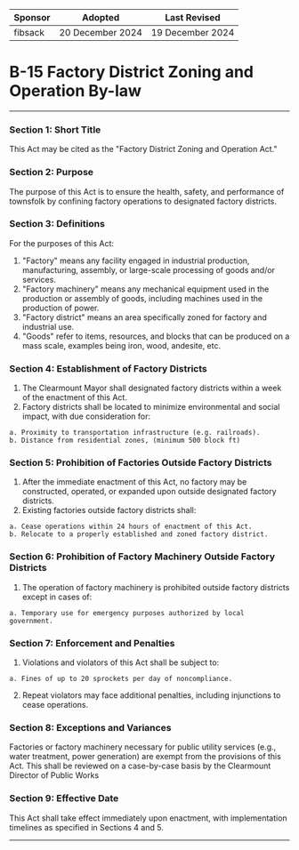 | Sponsor      | Adopted             | Last Revised     |
| ------------ | ------------------- | ---------------- |
| fibsack      | 20 December 2024    | 19 December 2024 |

# B-15 Factory District Zoning and Operation By-law
---

### Section 1: Short Title
This Act may be cited as the "Factory District Zoning and Operation Act."

### Section 2: Purpose
The purpose of this Act is to ensure the health, safety, and performance of townsfolk by confining factory operations to designated factory districts.

### Section 3: Definitions
For the purposes of this Act:
1. "Factory" means any facility engaged in industrial production, manufacturing, assembly, or large-scale processing of goods and/or services.
2. "Factory machinery" means any mechanical equipment used in the production or assembly of goods, including machines used in the production of power.
3. "Factory district" means an area specifically zoned for factory and industrial use.
4. "Goods" refer to items, resources, and blocks that can be produced on a mass scale, examples being iron, wood, andesite, etc.

### Section 4: Establishment of Factory Districts
1. The Clearmount Mayor shall designated factory districts within a week of the enactment of this Act.
2. Factory districts shall be located to minimize environmental and social impact, with due consideration for:
```
a. Proximity to transportation infrastructure (e.g. railroads).
b. Distance from residential zones, (minimum 500 block ft)
```
### Section 5: Prohibition of Factories Outside Factory Districts
1. After the immediate enactment of this Act, no factory may be constructed, operated, or expanded upon outside designated factory districts.
2. Existing factories outside factory districts shall:
```
a. Cease operations within 24 hours of enactment of this Act.
b. Relocate to a properly established and zoned factory district.
```
### Section 6: Prohibition of Factory Machinery Outside Factory Districts
1. The operation of factory machinery is prohibited outside factory districts except in cases of:
```
a. Temporary use for emergency purposes authorized by local government.
```
### Section 7: Enforcement and Penalties
1. Violations and violators of this Act shall be subject to:
```
a. Fines of up to 20 sprockets per day of noncompliance.
```
2. Repeat violators may face additional penalties, including injunctions to cease operations.

### Section 8: Exceptions and Variances
Factories or factory machinery necessary for public utility services (e.g., water treatment, power generation) are exempt from the provisions of this Act. This shall be reviewed on a case-by-case basis by the Clearmount Director of Public Works

### Section 9: Effective Date
This Act shall take effect immediately upon enactment, with implementation timelines as specified in Sections 4 and 5. 


---
